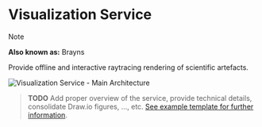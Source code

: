 # Visualization Service
> [!NOTE]
> **Also known as:** Brayns

Provide offline and interactive raytracing rendering of scientific artefacts.

![Visualization Service - Main Architecture](resources/1_main.drawio.svg)

> **TODO**
> Add proper overview of the service, provide technical details, consolidate Draw.io figures, ..., etc. [See example template for further information](../template/README.md).

